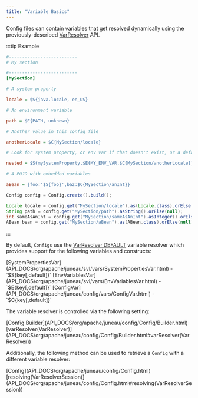 ```yaml
---
title: "Variable Basics"
---
```


Config files can contain variables that get resolved dynamically using the previously-described [VarResolver](API_DOCS/org/apache/juneau/svl/VarResolver.html) API.

:::tip Example
```ini
#--------------------------
# My section

#--------------------------
[MySection]

# A system property

locale = $S{java.locale, en_US}

# An environment variable

path = $E{PATH, unknown}

# Another value in this config file

anotherLocale = $C{MySection/locale}

# Look for system property, or env var if that doesn't exist, or a default value if that doesn't exist.

nested = $S{mySystemProperty,$E{MY_ENV_VAR,$C{MySection/anotherLocale}}}

# A POJO with embedded variables

aBean = {foo:'$S{foo}',baz:$C{MySection/anInt}}
```

```java
Config config = Config.create().build();

Locale locale = config.get("MySection/locale").as(Locale.class).orElse(null);
String path = config.get("MySection/path").asString().orElse(null);
int sameAsAnInt = config.get("MySection/sameAsAnInt").asInteger().orElse(null);
ABean bean = config.get("MySection/aBean").as(ABean.class).orElse(null);
```
:::

By default, `Configs` use the [VarResolver.DEFAULT](API_DOCS/org/apache/juneau/svl/VarResolver.html#DEFAULT)
variable resolver which provides support for the following variables and constructs:

<tree>
<node-0><java-class>[SystemPropertiesVar](API_DOCS/org/apache/juneau/svl/vars/SystemPropertiesVar.html)</java-class> - `$S{key[,default]}`</node-0>
<node-0><java-class>[EnvVariablesVar](API_DOCS/org/apache/juneau/svl/vars/EnvVariablesVar.html)</java-class> - `$E{key[,default]}`</node-0>
<node-0><java-class>[ConfigVar](API_DOCS/org/apache/juneau/config/vars/ConfigVar.html)</java-class> - `$C{key[,default]}`</node-0>
</tree>

The variable resolver is controlled via the following setting:

<tree>
<node-0><java-class>[Config.Builder](API_DOCS/org/apache/juneau/config/Config/Builder.html)</java-class></node-0>
<node-1><java-method>[varResolver(VarResolver)](API_DOCS/org/apache/juneau/config/Config/Builder.html#varResolver(VarResolver))</java-method></node-1>
</tree>

Additionally, the following method can be used to retrieve a `Config` with a different variable resolver:

<tree>
<node-0><java-class>[Config](API_DOCS/org/apache/juneau/config/Config.html)</java-class></node-0>
<node-1><java-method>[resolving(VarResolverSession)](API_DOCS/org/apache/juneau/config/Config.html#resolving(VarResolverSession))</java-method></node-1>
</tree>
